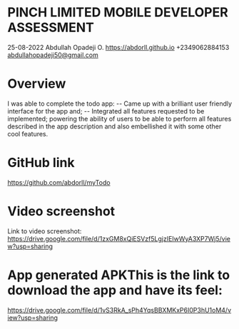 # PINCH LIMITED MOBILE DEVELOPER ASSESSMENT
25-08-2022
Abdullah Opadeji O.
https://abdorll.github.io
+2349062884153
abdullahopadeji50@gmail.com

# Overview
I was able to complete the todo app:
-- Came up with a brilliant user friendly interface for the app and;
-- Integrated all features requested to be implemented;
 powering the ability of users to be able to perform all features described in the app description and also embellished it with some other cool features.

# GitHub link
https://github.com/abdorll/myTodo

# Video screenshot 
Link to video screenshot:
https://drive.google.com/file/d/1zxGM8xQiESVzf5LgjzIEIwWyA3XP7Wj5/view?usp=sharing
# App generated APKThis is the link to download the app and have its feel:
https://drive.google.com/file/d/1vS3RkA_sPh4YqsBBXMKxP6I0P3hU1oM4/view?usp=sharing
